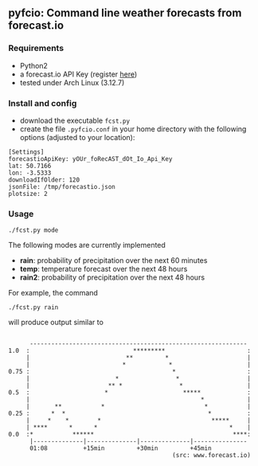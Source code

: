 ## pyfcio: Command line weather forecasts from forecast.io ##

### Requirements ###

* Python2
* a forecast.io API Key (register [here](https://developer.forecast.io/register))
* tested under Arch Linux (3.12.7)

### Install and config ###

* download the executable `fcst.py` 
* create the file `.pyfcio.conf` in your home directory with the following options (adjusted to your location):

```
[Settings]
forecastioApiKey: yOUr_foRecAST_dOt_Io_Api_Key
lat: 50.7166
lon: -3.5333
downloadIfOlder: 120
jsonFile: /tmp/forecastio.json
plotsize: 2
```



### Usage ###

```
./fcst.py mode
```

The following modes are currently implemented

* **rain**: probability of precipitation over the next 60 minutes
* **temp**: temperature forecast over the next 48 hours
* **rain2**: probability of precipitation over the next 48 hours


For example, the command

```
./fcst.py rain
```

will produce output similar to

```

      ------------------------------------------------------------- 
1.0  :                             *********                       :
     |                           **         *                      |
     |                          *            *                     |
0.75 :                                        *                    :
     |                        *                *                   |
     |                      ** *                *                  |
0.5  :                     *                     *****             :
     |                                                *            |
     |       **           *                            *           |
0.25 :      *  *                                        *          :
     |     *    *        *                               *****     |
     | ****      *      *                                     *    |
0.0  :*           ******                                       ****:
      |--------------|--------------|--------------|--------------- 
      01:08          +15min         +30min         +45min          
                                              (src: www.forecast.io)

```



